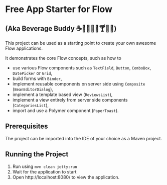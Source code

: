 # Free App Starter for Flow
## (Aka Beverage Buddy :coffee::tea::sake::baby_bottle::beer::cocktail::tropical_drink::wine_glass:)

This project can be used as a starting point to create your own awesome Flow applications.

It demonstrates the core Flow concepts, such as how to 
* use various Flow components such as `TextField`, `Button`, `ComboBox`, `DatePicker` or `Grid`,
* build forms with `Binder`,
* implement reusable components on server side using `Composite` (`BeanEditorDialog`),
* implement a template based view (`ReviewsList`),
* implement a view entirely from server side components (`CategoriesList`),
* import and use a Polymer component (`PaperToast`).

## Prerequisites

The project can be imported into the IDE of your choice as a Maven project.

## Running the Project

1. Run using
```mvn clean jetty:run```
2. Wait for the application to start
3. Open http://localhost:8080/ to view the application.

